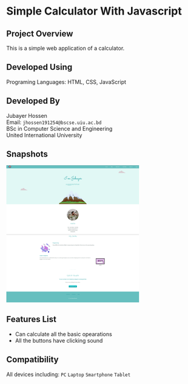 # Simple Calculator With Javascript
## Project Overview
This is a simple web application of a calculator.
## Developed Using
Programing Languages: HTML, CSS, JavaScript
## Developed By
  Jubayer Hossen  
  Email: `jhossen191254@bscse.uiu.ac.bd`  
  BSc in Computer Science and Engineering  
  United International University

## Snapshots
<img src="1.png" alt="" style="width:350px;"/>
<img src="2.png" alt="" style="width:350px;"/>

## Features List
* Can calculate all the basic opearations
* All the buttons have clicking sound
## Compatibility 
All devices including: `PC` `Laptop` `Smartphone` `Tablet`
